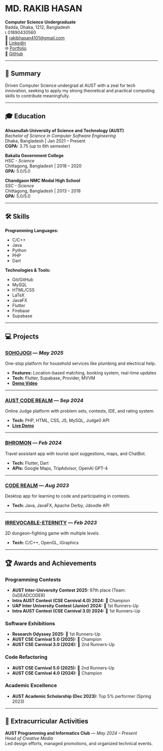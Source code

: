 # MD. RAKIB HASAN  
**Computer Science Undergraduate**  
Badda, Dhaka, 1212, Bangladesh  
📞 01890430560  
📧 [rakibhasan4101@gmail.com](mailto:rakibhasan4101@gmail.com)  
🔗 [LinkedIn](https://linkedin.com/in/afnanhasanrakib)  
🌐 [Portfolio](https://afnanrakib.github.io/AfnanRakib)  
🐙 [GitHub](https://github.com/AfnanRakib)

---

## 🧠 Summary

Driven Computer Science undergrad at AUST with a zeal for tech innovation, seeking to apply my strong theoretical and practical computing skills to contribute meaningfully.

---

## 🎓 Education

**Ahsanullah University of Science and Technology (AUST)**  
*Bachelor of Science in Computer Software Engineering*  
Dhaka, Bangladesh | Jan 2021 – Present  
**CGPA:** 3.75 (up to 6th semester)

**Bakalia Government College**  
*HSC - Science*  
Chittagong, Bangladesh | 2018 – 2020  
**GPA:** 5.0/5.0

**Chandgaon NMC Modal High School**  
*SSC - Science*  
Chittagong, Bangladesh | 2013 – 2018  
**GPA:** 5.0/5.0

---

## 🛠 Skills

**Programming Languages:**  
- C/C++  
- Java  
- Python  
- PHP  
- Dart  

**Technologies & Tools:**  
- Git/GitHub  
- MySQL  
- HTML/CSS  
- LaTeX  
- JavaFX  
- Flutter  
- Firebase  
- Supabase  

---

## 💻 Projects

### [SOHOJOGI](https://github.com/Learnathon-By-Geeky-Solutions/team-synergy) — *May 2025*  
One-stop platform for household services like plumbing and electrical help.  
- **Features:** Location-based matching, booking system, real-time updates  
- **Tech:** Flutter, Supabase, Provider, MVVM  
- **[Demo Video](https://youtu.be/Lwbt7yas1KI)**

---

### [AUST CODE REALM](https://github.com/AfnanRakib/AUST-CODE-REALM) — *Sep 2024*  
Online Judge platform with problem sets, contests, IDE, and rating system.  
- **Tech:** PHP, HTML, CSS, JS, MySQL, Judge0 API  
- **[Live Demo](http://acr.rf.gd/)**

---

### [BHROMON](https://github.com/AfnanRakib/Bhromon) — *Feb 2024*  
Travel assistant app with tourist spot suggestions, maps, and ChatBot.  
- **Tech:** Flutter, Dart  
- **APIs:** Google Maps, TripAdvisor, OpenAI GPT-4

---

### [CODE REALM](https://github.com/AfnanRakib/CodeRealm) — *Aug 2023*  
Desktop app for learning to code and participating in contests.  
- **Tech:** Java, JavaFX, Apache Derby, Jdoodle API

---

### [IRREVOCABLE-ETERNITY](https://github.com/AfnanRakib/Irrevocable-Eternity) — *Feb 2023*  
2D dungeon-fighting game with multiple levels.  
- **Tech:** C/C++, OpenGL, iGraphics

---

## 🏆 Awards and Achievements

### Programming Contests
- **AUST Inter-University Contest 2025:** 97th place (Team: 0xDEADCODER)  
- **Intra AUST Contest (CSE Carnival 4.0) 2024:** 🥇 Champion  
- **UAP Inter University Contest (Junior) 2024:** 🥈 1st Runners-Up  
- **Intra AUST Contest (CSE Carnival 3.0) 2024:** 🥈 1st Runners-Up  

### Software Exhibitions
- **Research Odyssey 2025:** 🥈 1st Runners-Up  
- **AUST CSE Carnival 5.0 (2025):** 🥇 Champion  
- **AUST CSE Carnival 3.0 (2024):** 🥉 2nd Runners-Up  

### Code Refactoring
- **AUST CSE Carnival 5.0 (2025):** 🥉 2nd Runners-Up  
- **AUST CSE Carnival 4.0 (2024):** 🥇 Champion  

### Academic Excellence
- **AUST Academic Scholarship (Dec 2023):** Top 5% performer (Spring 2023)

---

## 🎨 Extracurricular Activities

**AUST Programming and Informatics Club** — *May 2024 – Present*  
*Head of Creative Media*  
Led design efforts, managed promotions, and organized technical events.

